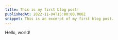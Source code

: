 ```yaml
---
title: This is my first blog post!
publishedAt: 2022-11-04T15:00:00.000Z
snippet: This is an excerpt of my first blog post.
---
```


Hello, world!